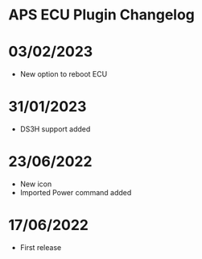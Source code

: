 # APS ECU Plugin Changelog

# 03/02/2023

- New option to reboot ECU

# 31/01/2023

- DS3H support added

# 23/06/2022

- New icon
- Imported Power command added

# 17/06/2022

- First release
